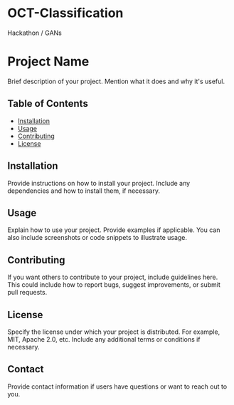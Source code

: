 # OCT-Classification
Hackathon / GANs

# Project Name

Brief description of your project. Mention what it does and why it's useful.

## Table of Contents
- [Installation](#installation)
- [Usage](#usage)
- [Contributing](#contributing)
- [License](#license)

## Installation

Provide instructions on how to install your project. Include any dependencies and how to install them, if necessary.

## Usage

Explain how to use your project. Provide examples if applicable. You can also include screenshots or code snippets to illustrate usage.

## Contributing

If you want others to contribute to your project, include guidelines here. This could include how to report bugs, suggest improvements, or submit pull requests.

## License

Specify the license under which your project is distributed. For example, MIT, Apache 2.0, etc. Include any additional terms or conditions if necessary.

## Contact

Provide contact information if users have questions or want to reach out to you.



